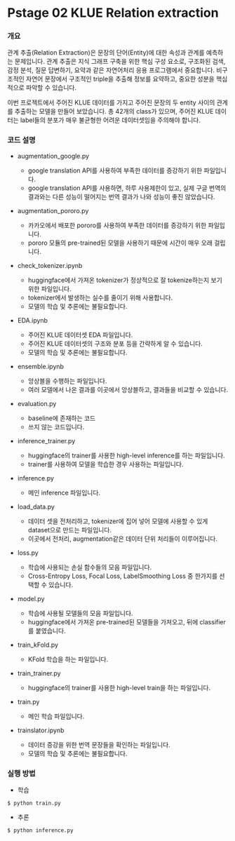 # Pstage 02 KLUE Relation extraction

### 개요
관계 추출(Relation Extraction)은 문장의 단어(Entity)에 대한 속성과 관계를 예측하는 문제입니다. 관계 추출은 지식 그래프 구축을 위한 핵심 구성 요소로, 구조화된 검색, 감정 분석, 질문 답변하기, 요약과 같은 자연어처리 응용 프로그램에서 중요합니다. 비구조적인 자연어 문장에서 구조적인 triple을 추출해 정보를 요약하고, 중요한 성분을 핵심적으로 파악할 수 있습니다.

이번 프로젝트에서 주어진 KLUE 데이터를 가지고 주어진 문장의 두 entity 사이의 관계를 추출하는 모델을 만들어 보았습니다. 총 42개의 class가 있으며, 주어진 KLUE 데이터는 label들의 분포가 매우 불균형한 어려운 데이터셋임을 주의해야 합니다.

### 코드 설명
* augmentation_google.py
    * google translation API를 사용하여 부족한 데이터를 증강하기 위한 파일입니다.
    * google translation API를 사용하면, 하루 사용제한이 있고, 실제 구글 번역의 결과와는 다른 성능이 떨어지는 번역 결과가 나와 성능이 좋진 않았습니다.

* augmentation_pororo.py
    * 카카오에서 배포한 pororo를 사용하여 부족한 데이터를 증강하기 위한 파일입니다.
    * pororo 모듈의 pre-trained된 모델을 사용하기 때문에 시간이 매우 오래 걸립니다.

* check_tokenizer.ipynb
    * huggingface에서 가져온 tokenizer가 정상적으로 잘 tokenize하는지 보기 위한 파일입니다.
    * tokenizer에서 발생하는 실수를 줄이기 위해 사용합니다.
    * 모델의 학습 및 추론에는 불필요합니다.

* EDA.ipynb
    * 주어진 KLUE 데이터셋 EDA 파일입니다.
    * 주어진 KLUE 데이터셋의 구조와 분포 등을 간략하게 알 수 있습니다.
    * 모델의 학습 및 추론에는 불필요합니다.

* ensemble.ipynb
    * 앙상블을 수행하는 파일입니다.
    * 여러 모델에서 나온 결과를 이곳에서 앙상블하고, 결과들을 비교할 수 있습니다.

* evaluation.py
    * baseline에 존재하는 코드
    * 쓰지 않는 코드입니다.

* inference_trainer.py
    * huggingface의 trainer를 사용한 high-level inference를 하는 파일입니다.
    * trainer를 사용하여 모델을 학습한 경우 사용하는 파일입니다.

* inference.py
    * 메인 inference 파일입니다.

* load_data.py
    * 데이터 셋을 전처리하고, tokenizer에 집어 넣어 모델에 사용할 수 있게 dataset으로 만드는 파일입니다.
    * 이곳에서 전처리, augmentation같은 데이터 단위 처리들이 이루어집니다.

* loss.py
    * 학습에 사용되는 손실 함수들의 모음 파일입니다.
    * Cross-Entropy Loss, Focal Loss, LabelSmoothing Loss 중 한가지를 선택할 수 있습니다.

* model.py
    * 학습에 사용될 모델들의 모음 파일입니다.
    * huggingface에서 가져온 pre-trained된 모델들을 가져오고, 뒤에 classifier를 붙였습니다.

* train_kFold.py
    * KFold 학습을 하는 파일입니다.

* train_trainer.py
    * huggingface의 trainer를 사용한 high-level train을 하는 파일입니다.

* train.py
    * 메인 학습 파일입니다.

* trainslator.ipynb
    * 데이터 증강을 위한 번역 문장들을 확인하는 파일입니다.
    * 모델의 학습 및 추론에는 불필요합니다.


### 실행 방법
* 학습
```console
$ python train.py
```

* 추론
```console
$ python inference.py
```